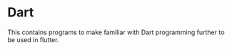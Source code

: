 # Dart
This contains programs to make familiar with Dart programming further to be used in flutter.
